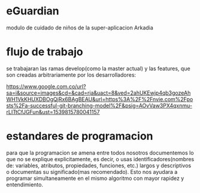 # eGuardian
modulo de cuidado de niños de la super-aplicacion Arkadia
# flujo de trabajo
se trabajaran las ramas develop(como la master actual) y las features, que son creadas arbitrariamente por los desarrolladores:

https://www.google.com.co/url?sa=i&source=images&cd=&cad=rja&uact=8&ved=2ahUKEwjp4qb3gozeAhWH1VkKHUXDBOgQjRx6BAgBEAU&url=https%3A%2F%2Fnvie.com%2Fposts%2Fa-successful-git-branching-model%2F&psig=AOvVaw3PX4qxnmu-rLITtCfJGFun&ust=1539815780041157
# estandares de programacion
para que la programacion se amena entre todos nosotros documentemos lo que no se explique explicitamente, es decir, o usas identificadores(nombres de: variables, atributos, propiedades, funciones, etc.) largos y descriptivos o documentas su significado(mas recomendado). Esto nos ayudara a programar simultaneamente en el mismo algoritmo con mayor rapidez y entendimiento.
